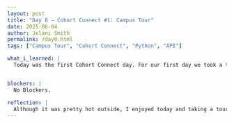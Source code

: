 ```yaml
---
layout: post
title: "Day 8 – Cohort Connect #1: Campus Tour"
date: 2025-06-04
author: Jelani Smith
permalink: /day8.html
tags: ["Campus Tour", "Cohort Connect", "Python", "API"]

what_i_learned: |
  Today was the first Cohort Connect day. For our first day we took a tour around Morgan State's campus. We started out in the business building and went around all of campus. We stopped at the communication building, engineering building, student center, gym, and many more. During the tour I had the opportunity to have conversations with people outside of my group and got to know them. During my group session, alot of questions I had yesterday got cleared up. I am not confused anymore with sorting through lists and dictionaries. 


blockers: |
  No Blockers.

reflection: |
  Although it was pretty hot outside, I enjoyed today and taking a tour of Morgan because it gave me a chance to meet new people. I enjoyed the conversations I had today and it was refreshing to find new community outside of my project group. Going into my group session, my head was very cloudy from all the information we went over yesterday. After some explaining and clear examples, I am more clear on my questions and we have come to realize that out data set is going to be a real challenge to unpack.
---
```



